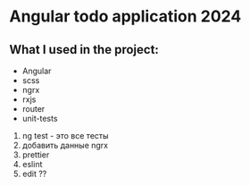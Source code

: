 # Angular todo application 2024

## What I used in the project:
- Angular
- scss
- ngrx
- rxjs
- router
- unit-tests

1. ng test - это все тесты
2. добавить данные ngrx
4. prettier
5. eslint
6. edit ??